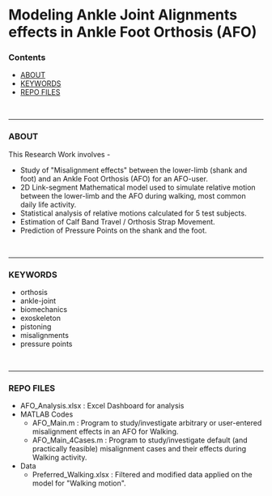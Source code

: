 # Modeling Ankle Joint Alignments effects in Ankle Foot Orthosis (AFO)


### Contents
- [ABOUT](#about)
- [KEYWORDS](#keywords)
- [REPO FILES](#repo-files)

<br>
<hr>

### ABOUT
This Research Work involves -
- Study of "Misalignment effects" between the lower-limb (shank and foot) and an Ankle Foot Orthosis (AFO) for an AFO-user.
- 2D Link-segment Mathematical model used to simulate relative motion between the lower-limb and the AFO during walking, most common daily life activity.
- Statistical analysis of relative motions calculated for 5 test subjects.
- Estimation of Calf Band Travel / Orthosis Strap Movement.
- Prediction of Pressure Points on the shank and the foot.

<br>
<hr>

### KEYWORDS
- orthosis
- ankle-joint
- biomechanics
- exoskeleton
- pistoning
- misalignments
- pressure points

<br>
<hr>

### REPO FILES
* AFO_Analysis.xlsx : Excel Dashboard for analysis
* MATLAB Codes
   - AFO_Main.m : Program to study/investigate arbitrary or user-entered misalignment effects in an AFO for Walking.
   - AFO_Main_4Cases.m : Program to study/investigate default (and practically feasible) misalignment cases and their effects during Walking activity.
* Data
   - Preferred_Walking.xlsx : Filtered and modified data applied on the model for "Walking motion".

<br>





